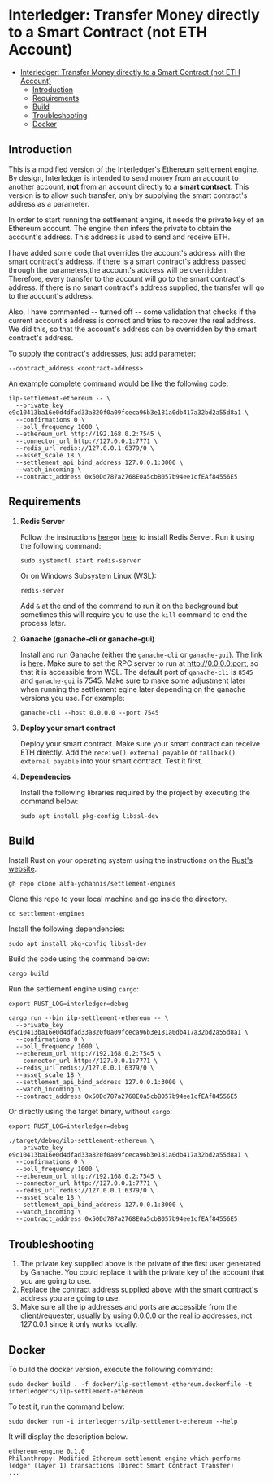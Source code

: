 # Interledger: Transfer Money directly to a Smart Contract (not ETH Account)

- [Interledger: Transfer Money directly to a Smart Contract (not ETH Account)](#interledger-transfer-money-directly-to-a-smart-contract-not-eth-account)
  - [Introduction](#introduction)
  - [Requirements](#requirements)
  - [Build](#build)
  - [Troubleshooting](#troubleshooting)
  - [Docker](#docker)

## Introduction
This is a modified version of the Interledger's Ethereum settlement engine. By design, Interledger is intended to send money from an account to another account, **not** from an account directly to a **smart contract**. This version is to allow such transfer, only by supplying the smart contract's address as a parameter.

In order to start running the settlement engine, it needs the private key of an Ethereum account. The engine then infers the private to obtain the account's address. This address is used to send and receive ETH. 

I have added some code that overrides the account's address with the smart contract's address. If there is a smart contract's address passed through the parameters,the account's address will be overridden. Therefore, every transfer to the account will go to the smart contract's address. If there is no smart contract's address supplied, the transfer will go to the account's address.  

Also, I have commented -- turned off -- some validation that checks if the current account's address is correct and tries to recover the real address. We did this, so that the account's address can be overridden by the smart contract's address.

To supply the contract's addresses, just add parameter:
```
--contract_address <contract-address>
```

An example complete command would be like the following code:
```
ilp-settlement-ethereum -- \
  --private_key e9c10413ba16e0d4dfad33a820f0a09fceca96b3e181a0db417a32bd2a55d8a1 \
  --confirmations 0 \
  --poll_frequency 1000 \
  --ethereum_url http://192.168.0.2:7545 \
  --connector_url http://127.0.0.1:7771 \
  --redis_url redis://127.0.0.1:6379/0 \
  --asset_scale 18 \
  --settlement_api_bind_address 127.0.0.1:3000 \
  --watch_incoming \
  --contract_address 0x50Dd787a2768E0a5cbB057b94ee1cfEAf84556E5
```
## Requirements
1. **Redis Server**
   
   Follow the instructions [here](https://www.digitalocean.com/community/tutorials/how-to-install-and-secure-redis-on-ubuntu-20-04)or [here](https://redis.io/topics/quickstart) to install Redis Server. Run it using the following command:
   ```
   sudo systemctl start redis-server
   ```
   Or on Windows Subsystem Linux (WSL):
   ```
   redis-server
   ```
   Add `&` at the end of the command to run it on the background but sometimes this will require you to use the `kill` command to end the process later.  
2. **Ganache (ganache-cli or ganache-gui)**
   
   Install and run Ganache (either the `ganache-cli` or `ganache-gui`). The link is [here](https://www.trufflesuite.com/docs/ganache/quickstart). Make sure to set the RPC server to run at http://0.0.0.0:port, so that it is accessible from WSL. The default port of `ganache-cli` is `8545` and `ganache-gui` is 7545. Make sure to make some adjustment later when running the settlement egine later depending on the ganache versions you use.
   For example:
   ```
   ganache-cli --host 0.0.0.0 --port 7545
   ```
3. **Deploy your smart contract**
   
   Deploy your smart contract. Make sure your smart contract can receive ETH directly. Add the `receive() external payable` or `fallback() external payable` into your smart contract. Test it first.

4. **Dependencies**
   
   Install the following libraries required by the project by executing the command below:
   ```
   sudo apt install pkg-config libssl-dev
   ```

## Build
Install Rust on your operating system using the instructions on the [Rust's website](https://www.rust-lang.org/tools/install).
```
gh repo clone alfa-yohannis/settlement-engines
```
Clone this repo to your local machine and go inside the directory.
```
cd settlement-engines
```
Install the following dependencies:
```
sudo apt install pkg-config libssl-dev
```
Build the code using the command below:
```
cargo build
```
Run the settlement engine using `cargo`:
```
export RUST_LOG=interledger=debug

cargo run --bin ilp-settlement-ethereum -- \
  --private_key e9c10413ba16e0d4dfad33a820f0a09fceca96b3e181a0db417a32bd2a55d8a1 \
  --confirmations 0 \
  --poll_frequency 1000 \
  --ethereum_url http://192.168.0.2:7545 \
  --connector_url http://127.0.0.1:7771 \
  --redis_url redis://127.0.0.1:6379/0 \
  --asset_scale 18 \
  --settlement_api_bind_address 127.0.0.1:3000 \
  --watch_incoming \
  --contract_address 0x50Dd787a2768E0a5cbB057b94ee1cfEAf84556E5
```
Or directly using the target binary, without `cargo`:
```
export RUST_LOG=interledger=debug

./target/debug/ilp-settlement-ethereum \
  --private_key e9c10413ba16e0d4dfad33a820f0a09fceca96b3e181a0db417a32bd2a55d8a1 \
  --confirmations 0 \
  --poll_frequency 1000 \
  --ethereum_url http://192.168.0.2:7545 \
  --connector_url http://127.0.0.1:7771 \
  --redis_url redis://127.0.0.1:6379/0 \
  --asset_scale 18 \
  --settlement_api_bind_address 127.0.0.1:3000 \
  --watch_incoming \
  --contract_address 0x50Dd787a2768E0a5cbB057b94ee1cfEAf84556E5
```
## Troubleshooting
1. The private key supplied above is the private of the first user generated by Ganache. You could replace it with the private key of the account that you are going to use.
2. Replace the contract address supplied above with the smart contract's address you are going to use.
3. Make sure all the ip addresses and ports are accessible from the client/requester, usually by using 0.0.0.0 or the real ip addresses, not 127.0.0.1 since it only works locally.

## Docker
To build the docker version, execute the following command:
```
sudo docker build . -f docker/ilp-settlement-ethereum.dockerfile -t interledgerrs/ilp-settlement-ethereum
```
To test it, run the command below:
```
sudo docker run -i interledgerrs/ilp-settlement-ethereum --help
```
It will display the description below.
```
ethereum-engine 0.1.0
Philanthropy: Modified Ethereum settlement engine which performs ledger (layer 1) transactions (Direct Smart Contract Transfer)
...
```